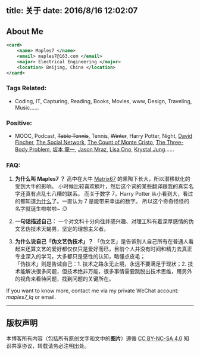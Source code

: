 title: 关于
date: 2016/8/16 12:02:07
---

## About Me

```xml
<card>
    <name> Maples7 </name>
    <email> maples7@163.com </email>
    <major> Electrical Engineering </major>
    <location> Beijing, China </location>
</card>
```

### Tags Related:

- Coding, IT, Capturing, Reading, Books, Movies, www, Design, Traveling, Music……

### Positive:

- MOOC, Podcast, ~~Table Tennis~~, Tennis, ~~Winter~~, Harry Potter, Night, [David Fincher](https://www.douban.com/tag/大卫芬奇/), [The Social Network](https://movie.douban.com/subject/3205624/), [The Count of Monte Cristo](https://book.douban.com/subject/10559578/), [The Three-Body Problem](https://book.douban.com/subject/6518605/), [坂本 龍一](https://zh.wikipedia.org/wiki/坂本龍一), [Jason Mraz](https://en.wikipedia.org/wiki/Jason_Mraz), [Lisa Ono](https://www.douban.com/tag/小野丽莎/), [Krystal Jung](https://en.wikipedia.org/wiki/Krystal_Jung)……

### FAQ:

1. **为什么叫 Maples7 ？**
高中在大牛 [Matrix67](http://www.matrix67.com/) 的熏陶下长大，所以潜移默化的受到大牛的影响。
小时候比较喜欢枫叶，然后这个词的某些翻译跟我的真实名字还真有点乱七八糟的联系。
而关于数字 7，Harry Potter 从小看到大，看过的都知道[为什么](https://www.zhihu.com/question/24214658/answer/27129567)了。一直认为 7 是能带来幸运的数字。
所以这个奇奇怪怪的名字就诞生啦啦啦~ :D

2. **一句话描述自己：**
一个对文科十分向往并感兴趣、对理工科有着深厚感情的伪文艺伪技术天蝎男，坚定的理想主义者。

3. **为什么说自己「伪文艺伪技术」？**
「伪文艺」是告诉别人自己所有在普通人看起来还算文艺的爱好都仅仅只是爱好而已，目前个人并没有时间和精力去真正专业深入的学习，大多都只是感性的认知，略懂点皮毛；     
「伪技术」则是告诫自己：1. 技术之路永无止境，永远不要满足于现状；2. 技术能解决很多问题，但技术绝非万能，很多事情需要跳脱出技术思维，用另外的视角来看待问题，找到问题的关键所在。

If you want to know more, contact me via my private WeChat account: *maples7_lq* or email.

---

## 版权声明

本博客所有内容（包括所有原创文字和文中的**图片**）遵循 [CC BY-NC-SA 4.0](https://creativecommons.org/licenses/by-nc-sa/4.0/) 知识共享协议，转载请务必注明出处。
